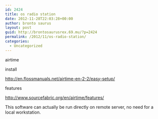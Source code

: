 ```yaml
---
id: 2424
title: os radio station
date: 2012-11-28T22:03:28+00:00
author: bronto saurus
layout: post
guid: http://brontosaurusrex.69.mu/?p=2424
permalink: /2012/11/os-radio-station/
categories:
  - Uncategorized
---
```

airtime
  
install
  
<http://en.flossmanuals.net/airtime-en-2-2/easy-setup/>
  
features
  
<http://www.sourcefabric.org/en/airtime/features/>

This software can actually be run directly on remote server, no need for a local workstation.